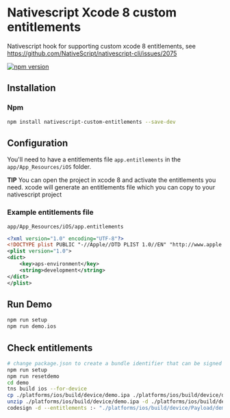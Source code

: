 # Nativescript Xcode 8 custom entitlements
Nativescript hook for supporting custom xcode 8 entitlements, see https://github.com/NativeScript/nativescript-cli/issues/2075

[![npm version](https://badge.fury.io/js/nativescript-custom-entitlements.svg)](https://badge.fury.io/js/nativescript-custom-entitlements)

## Installation

### Npm

```bash
npm install nativescript-custom-entitlements --save-dev
```

## Configuration

You'll need to have a entitlements file `app.entitlements` in the `app/App_Resources/iOS` folder.

**TIP** You can open the project in xcode 8 and activate the entitlements you need. xcode will generate an entitlements file which you can copy to your nativescript project

### Example entitlements file

`app/App_Resources/iOS/app.entitlements`
```xml
<?xml version="1.0" encoding="UTF-8"?>
<!DOCTYPE plist PUBLIC "-//Apple//DTD PLIST 1.0//EN" "http://www.apple.com/DTDs/PropertyList-1.0.dtd">
<plist version="1.0">
<dict>
	<key>aps-environment</key>
	<string>development</string>
</dict>
</plist>
```

## Run Demo

```bash
npm run setup
npm run demo.ios
```

## Check entitlements

```bash
# change package.json to create a bundle identifier that can be signed by your organization
npm run setup
npm run resetdemo
cd demo
tns build ios --for-device
cp ./platforms/ios/build/device/demo.ipa ./platforms/ios/build/device/demo.zip
unzip ./platforms/ios/build/device/demo.ipa -d ./platforms/ios/build/device/
codesign -d --entitlements :- "./platforms/ios/build/device/Payload/demo.app"
```
